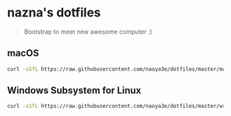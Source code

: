 # nazna's dotfiles

> Bootstrap to meet new awesome computer :)

## macOS

```sh
curl -sSfL https://raw.githubusercontent.com/naoya3e/dotfiles/master/macos/scripts/bootstrap.sh | sh
```

## Windows Subsystem for Linux

```sh
curl -sSfL https://raw.githubusercontent.com/naoya3e/dotfiles/master/wsl/scripts/bootstrap.sh | sh
```


